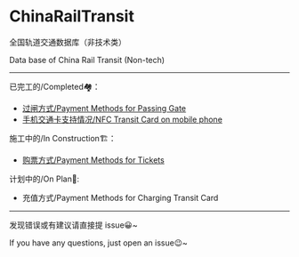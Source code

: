 # ChinaRailTransit
全国轨道交通数据库（非技术类）

Data base of China Rail Transit (Non-tech)

---
已完工的/Completed🏘：
- [过闸方式/Payment Methods for Passing Gate](https://github.com/Ivysauro/ChinaRailTransit/blob/master/data/Payment%20Methods(Part%201).md)
- [手机交通卡支持情况/NFC Transit Card on mobile phone](https://github.com/Ivysauro/ChinaRailTransit/blob/master/data/NFC%20Transit%20Card.md)

施工中的/In Construction🏗：
- [购票方式/Payment Methods for Tickets](https://github.com/Ivysauro/ChinaRailTransit/blob/master/data/Payment%20Methods(Part%202).md)

计划中的/On Plan📝:
- 充值方式/Payment Methods for Charging Transit Card


---
发现错误或有建议请直接提 issue😀~

If you have any questions, just open an issue😉~
